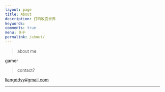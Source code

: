 ```yaml
---
layout: page
title: About
description: 打码改变世界
keywords: 
comments: true
menu: 关于
permalink: /about/
---
```


> about me

gamer



> contact?  

[liangddyy#gmail.com](mailto:liangddyy@gmail.com)

---

